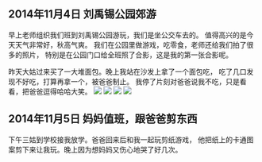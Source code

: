 ## 2014年11月4日 刘禹锡公园郊游
早上老师组织我们班到刘禹锡公园游玩，我们是坐公交车去的。
值得高兴的是今天天气非常好，秋高气爽。
我们在公园里做游戏，吃零食，老师还给我们拍了很多的照片，
特别是在公园门口给全班照了合影，这是我的第一张合影呢。

昨天大姑过来买了一大堆面包。晚上我站在沙发上拿了一个面包吃，
吃了几口发现不好吃，打算再拿一个，被爸爸制止。
我停了片刻对爸爸说我不吃，只是看看，把爸爸逗得哈哈大笑。
![](/media/andro/photo/2014/11/041.jpg "")
![](/media/andro/photo/2014/11/042.jpg "")
![](/media/andro/photo/2014/11/043.jpg "")
![](/media/andro/photo/2014/11/044.jpg "")

## 2014年11月5日 妈妈值班，跟爸爸剪东西
下午三姑到学校接我放学。爸爸回来后和我一起玩剪纸游戏，
他把纸上的卡通图案剪下来让我玩。晚上因为想妈妈又伤心地哭了好几次。

